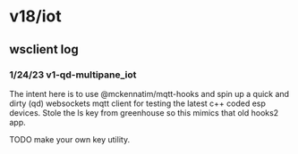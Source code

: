 # v18/iot 

## wsclient log
### 1/24/23 v1-qd-multipane_iot

The intent here is to use @mckennatim/mqtt-hooks and spin up a quick and dirty (qd) websockets mqtt client for testing the latest c++ coded esp devices. Stole the ls key from greenhouse so this mimics that old hooks2 app.

TODO make your own key utility.

